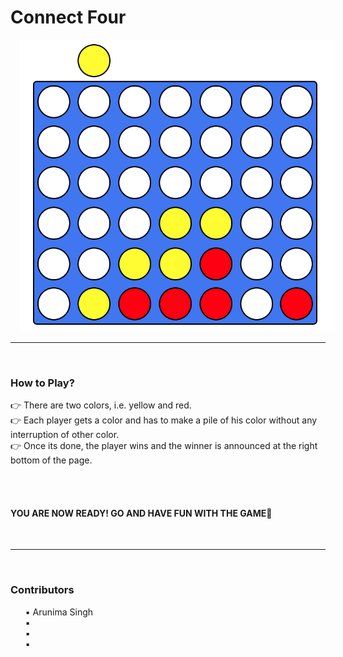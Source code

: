 # Connect Four

<img src="screenshot.png" alt="connect four" style="margin-left: 15px;" />

<br>
<hr style="dashed">
<br>

<h3>How to Play?</h3>
👉 There are two colors, i.e. yellow and red.<br>
👉 Each player gets a color and has to make a pile of his color without any interruption  of other color.<br>
👉 Once its done, the player wins and the winner is announced at the right bottom of the page.<br>

<br><br>
<h4><b>YOU ARE NOW READY! GO AND HAVE FUN WITH THE GAME💯</b></h4>

<br>
<hr style="dashed">
<br>

<h3>Contributors</h3>

  <ul>
      <item>▪ Arunima Singh </item><br>
      <item>▪ </item><br>
      <item>▪ </item><br>
      <item>▪ </item><br>
  </ul>

